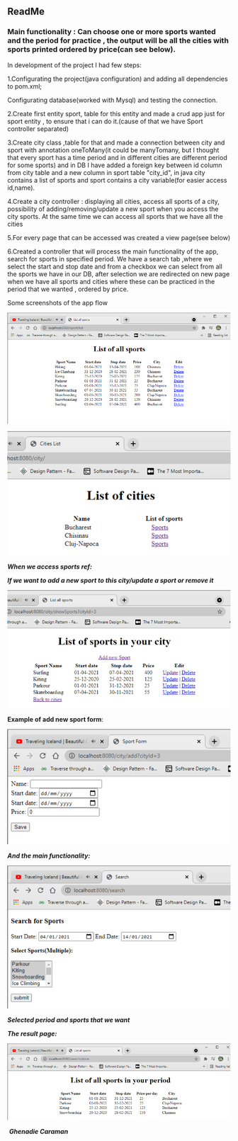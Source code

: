 ## ReadMe

### Main functionality : Can choose one or more sports wanted and the period for practice , the output will be all the cities with sports printed ordered by price(can see below).

In development of the project I had few steps:

1.Configurating the project(java configuration) and adding all dependencies to   pom.xml;

Configurating database(worked with Mysql) and testing the connection.

2.Create first entity sport, table for this entity and  made a crud app just for sport entity , to ensure that i can do it.(cause of that we have Sport controller separated)

3.Create city class ,table for that and made a connection between city and sport with annotation oneToMany(it could be manyTomany, but I thought that every sport has a time period and in different cities are different period for some sports) and in DB I have added a foreign key between id column from city table and a new column in sport table "city_id", in java city contains a list of sports and sport contains a city variable(for easier access id,name).

4.Create a city controller : displaying all cities, access all sports of a city, possibility of adding/removing/update a new sport when you access the city sports. At the same time we can access all sports that we have all the cities

5.For every page that can be accessed was created a view page(see below)

6.Created a controller that will process the main functionality of the app, search for sports in specified period. We have a search tab ,where we select the start and stop date and from a checkbox we can select from all the sports we have in our DB, after selection we are redirected on new page when we have all sports and cities where these can be practiced in the period that we wanted , ordered by price.

Some screenshots of the app flow

![List of all sports](ReadmeSrc\list-all-sports.png)



![List of cities](ReadmeSrc/cities.png)



***When we access sports ref:***

***If we want to add a new sport to this city/update a sport or remove it***

![Sports of a city](ReadmeSrc/sports-city.png)



**Example of add new sport form**:

![](ReadmeSrc/add-new-sport.png)



***And the main functionality:***

![](ReadmeSrc/search.png)

***Selected period and sports that we want***

***The result page:***

![](ReadmeSrc/search-result.png)




​			  																					***Ghenadie Caraman***



